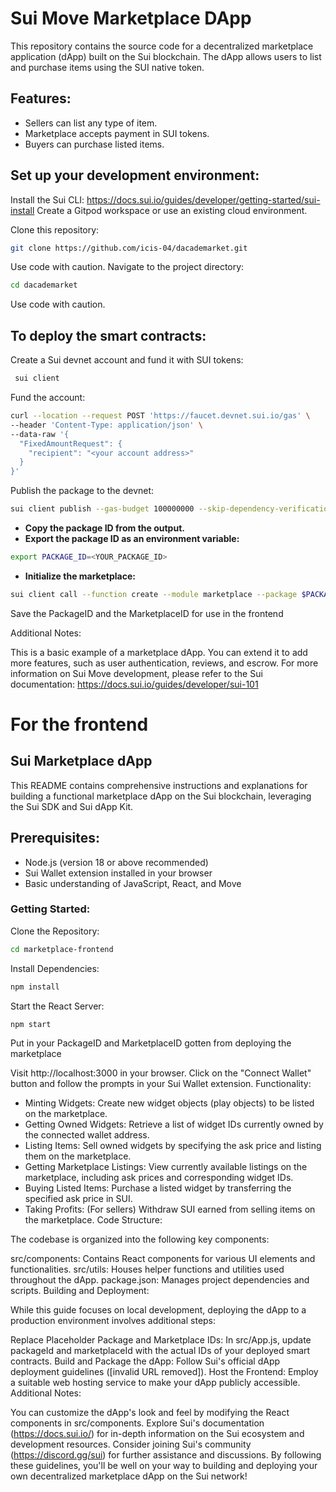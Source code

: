 # Sui Move Marketplace DApp

This repository contains the source code for a decentralized marketplace application (dApp) built on the Sui blockchain. The dApp allows users to list and purchase items using the SUI native token.

## Features:

- Sellers can list any type of item.
- Marketplace accepts payment in SUI tokens.
- Buyers can purchase listed items.

## Set up your development environment:

Install the Sui CLI: https://docs.sui.io/guides/developer/getting-started/sui-install
Create a Gitpod workspace or use an existing cloud environment.

Clone this repository:

```Bash
git clone https://github.com/icis-04/dacademarket.git
```
Use code with caution.
Navigate to the project directory:
```Bash
cd dacademarket
```
Use code with caution.

## To deploy the smart contracts:


Create a Sui devnet account and fund it with SUI tokens:

```bash
 sui client
```

Fund the account:
```bash
curl --location --request POST 'https://faucet.devnet.sui.io/gas' \
--header 'Content-Type: application/json' \
--data-raw '{
  "FixedAmountRequest": {
    "recipient": "<your account address>"
  }
}'
```


Publish the package to the devnet:

```Bash
sui client publish --gas-budget 100000000 --skip-dependency-verification
```

* **Copy the package ID from the output.**
* **Export the package ID as an environment variable:**
```Bash
export PACKAGE_ID=<YOUR_PACKAGE_ID>
```

* **Initialize the marketplace:**
```Bash
sui client call --function create --module marketplace --package $PACKAGE_ID --type-args 0x2::sui::SUI --gas-budget 100000000
```

Save the PackageID and the MarketplaceID for use in the frontend

Additional Notes:

This is a basic example of a marketplace dApp. You can extend it to add more features, such as user authentication, reviews, and escrow.
For more information on Sui Move development, please refer to the Sui documentation: https://docs.sui.io/guides/developer/sui-101


# For the frontend


## Sui Marketplace dApp

This README contains comprehensive instructions and explanations for building a functional marketplace dApp on the Sui blockchain, leveraging the Sui SDK and Sui dApp Kit.

## Prerequisites:

- Node.js (version 18 or above recommended)
- Sui Wallet extension installed in your browser
- Basic understanding of JavaScript, React, and Move
### Getting Started:

Clone the Repository:

```Bash
cd marketplace-frontend
```

Install Dependencies:

```Bash
npm install
```

Start the React Server:
```Bash
npm start
```

Put in your PackageID and MarketplaceID gotten from deploying the marketplace

Visit http://localhost:3000 in your browser.
Click on the "Connect Wallet" button and follow the prompts in your Sui Wallet extension.
Functionality:

- Minting Widgets: Create new widget objects (play objects) to be listed on the marketplace.
- Getting Owned Widgets: Retrieve a list of widget IDs currently owned by the connected wallet address.
- Listing Items: Sell owned widgets by specifying the ask price and listing them on the marketplace.
- Getting Marketplace Listings: View currently available listings on the marketplace, including ask prices and corresponding widget IDs.
- Buying Listed Items: Purchase a listed widget by transferring the specified ask price in SUI.
- Taking Profits: (For sellers) Withdraw SUI earned from selling items on the marketplace.
Code Structure:

The codebase is organized into the following key components:

src/components: Contains React components for various UI elements and functionalities.
src/utils: Houses helper functions and utilities used throughout the dApp.
package.json: Manages project dependencies and scripts.
Building and Deployment:

While this guide focuses on local development, deploying the dApp to a production environment involves additional steps:

Replace Placeholder Package and Marketplace IDs:
In src/App.js, update packageId and marketplaceId with the actual IDs of your deployed smart contracts.
Build and Package the dApp:
Follow Sui's official dApp deployment guidelines ([invalid URL removed]).
Host the Frontend:
Employ a suitable web hosting service to make your dApp publicly accessible.
Additional Notes:

You can customize the dApp's look and feel by modifying the React components in src/components.
Explore Sui's documentation (https://docs.sui.io/) for in-depth information on the Sui ecosystem and development resources.
Consider joining Sui's community (https://discord.gg/sui) for further assistance and discussions.
By following these guidelines, you'll be well on your way to building and deploying your own decentralized marketplace dApp on the Sui network!